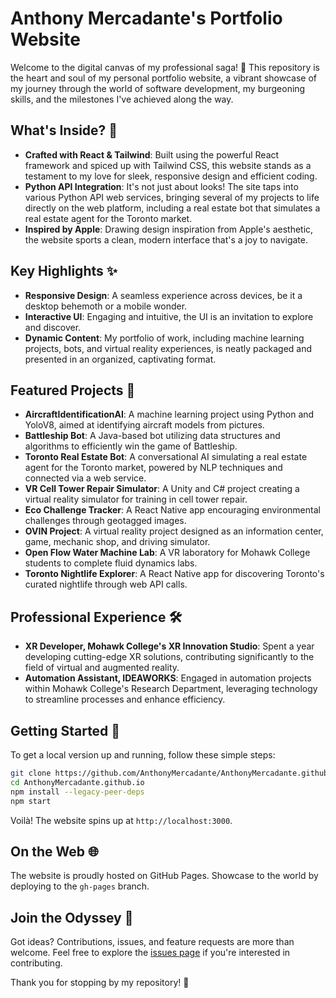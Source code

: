 # Anthony Mercadante's Portfolio Website

Welcome to the digital canvas of my professional saga! 🚀 This repository is the heart and soul of my personal portfolio website, a vibrant showcase of my journey through the world of software development, my burgeoning skills, and the milestones I've achieved along the way.

## What's Inside? 🌟

- **Crafted with React & Tailwind**: Built using the powerful React framework and spiced up with Tailwind CSS, this website stands as a testament to my love for sleek, responsive design and efficient coding.
- **Python API Integration**: It's not just about looks! The site taps into various Python API web services, bringing several of my projects to life directly on the web platform, including a real estate bot that simulates a real estate agent for the Toronto market.
- **Inspired by Apple**: Drawing design inspiration from Apple's aesthetic, the website sports a clean, modern interface that's a joy to navigate.

## Key Highlights ✨

- **Responsive Design**: A seamless experience across devices, be it a desktop behemoth or a mobile wonder.
- **Interactive UI**: Engaging and intuitive, the UI is an invitation to explore and discover.
- **Dynamic Content**: My portfolio of work, including machine learning projects, bots, and virtual reality experiences, is neatly packaged and presented in an organized, captivating format.

## Featured Projects 🚀

- **AircraftIdentificationAI**: A machine learning project using Python and YoloV8, aimed at identifying aircraft models from pictures.
- **Battleship Bot**: A Java-based bot utilizing data structures and algorithms to efficiently win the game of Battleship.
- **Toronto Real Estate Bot**: A conversational AI simulating a real estate agent for the Toronto market, powered by NLP techniques and connected via a web service.
- **VR Cell Tower Repair Simulator**: A Unity and C# project creating a virtual reality simulator for training in cell tower repair.
- **Eco Challenge Tracker**: A React Native app encouraging environmental challenges through geotagged images.
- **OVIN Project**: A virtual reality project designed as an information center, game, mechanic shop, and driving simulator.
- **Open Flow Water Machine Lab**: A VR laboratory for Mohawk College students to complete fluid dynamics labs.
- **Toronto Nightlife Explorer**: A React Native app for discovering Toronto's curated nightlife through web API calls.

## Professional Experience 🛠

- **XR Developer, Mohawk College's XR Innovation Studio**: Spent a year developing cutting-edge XR solutions, contributing significantly to the field of virtual and augmented reality.
- **Automation Assistant, IDEAWORKS**: Engaged in automation projects within Mohawk College's Research Department, leveraging technology to streamline processes and enhance efficiency.

## Getting Started 🚀

To get a local version up and running, follow these simple steps:

```bash
git clone https://github.com/AnthonyMercadante/AnthonyMercadante.github.io.git
cd AnthonyMercadante.github.io
npm install --legacy-peer-deps
npm start
```

Voilà! The website spins up at `http://localhost:3000`.

## On the Web 🌐

The website is proudly hosted on GitHub Pages. Showcase to the world by deploying to the `gh-pages` branch.

## Join the Odyssey 🌌

Got ideas? Contributions, issues, and feature requests are more than welcome. Feel free to explore the [issues page](https://github.com/AnthonyMercadante/AnthonyMercadante.github.io/issues) if you're interested in contributing.

Thank you for stopping by my repository! 🙏

